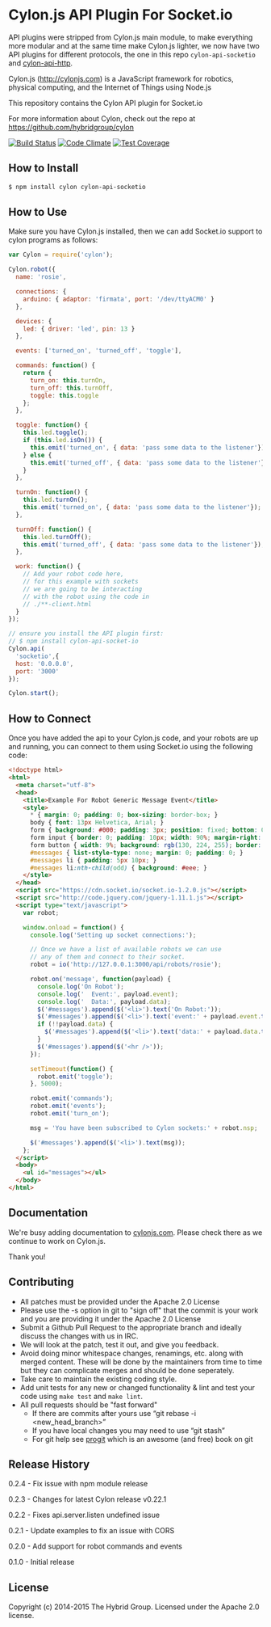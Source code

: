 # Cylon.js API Plugin For Socket.io

API plugins were stripped from Cylon.js main module, to make everything more modular
and at the same time make Cylon.js lighter, we now have two API plugins
for different protocols, the one in this repo `cylon-api-socketio` and
[cylon-api-http](http://github.com/hybridgroup/cylon-api-http).

Cylon.js (http://cylonjs.com) is a JavaScript framework for robotics, physical computing, and the Internet of Things using Node.js

This repository contains the Cylon API plugin for Socket.io

For more information about Cylon, check out the repo at
https://github.com/hybridgroup/cylon

[![Build Status](https://travis-ci.org/hybridgroup/cylon-api-socketio.svg)](https://travis-ci.org/hybridgroup/cylon-api-socketio)
[![Code Climate](https://codeclimate.com/github/hybridgroup/cylon-api-socketio/badges/gpa.svg)](https://codeclimate.com/github/hybridgroup/cylon-api-socketio)
[![Test Coverage](https://codeclimate.com/github/hybridgroup/cylon-api-socketio/badges/coverage.svg)](https://codeclimate.com/github/hybridgroup/cylon-api-socketio)

## How to Install

```bash
$ npm install cylon cylon-api-socketio
```

## How to Use

Make sure you have Cylon.js installed, then we can add Socket.io support to cylon
programs as follows:

```javascript
var Cylon = require('cylon');

Cylon.robot({
  name: 'rosie',

  connections: {
    arduino: { adaptor: 'firmata', port: '/dev/ttyACM0' }
  },

  devices: {
    led: { driver: 'led', pin: 13 }
  },

  events: ['turned_on', 'turned_off', 'toggle'],

  commands: function() {
    return {
      turn_on: this.turnOn,
      turn_off: this.turnOff,
      toggle: this.toggle
    };
  },

  toggle: function() {
    this.led.toggle();
    if (this.led.isOn()) {
      this.emit('turned_on', { data: 'pass some data to the listener'});
    } else {
      this.emit('turned_off', { data: 'pass some data to the listener'});
    }
  },

  turnOn: function() {
    this.led.turnOn();
    this.emit('turned_on', { data: 'pass some data to the listener'});
  },

  turnOff: function() {
    this.led.turnOff();
    this.emit('turned_off', { data: 'pass some data to the listener'});
  },

  work: function() {
    // Add your robot code here,
    // for this example with sockets
    // we are going to be interacting
    // with the robot using the code in
    // ./**-client.html
  }
});

// ensure you install the API plugin first:
// $ npm install cylon-api-socket-io
Cylon.api(
  'socketio',{
  host: '0.0.0.0',
  port: '3000'
});

Cylon.start();
```

## How to Connect

Once you have added the api to your Cylon.js code, and your robots are up and running, you can connect to them using Socket.io using the following code:

```html
<!doctype html>
<html>
  <meta charset="utf-8">
  <head>
    <title>Example For Robot Generic Message Event</title>
    <style>
      * { margin: 0; padding: 0; box-sizing: border-box; }
      body { font: 13px Helvetica, Arial; }
      form { background: #000; padding: 3px; position: fixed; bottom: 0; width: 100%; }
      form input { border: 0; padding: 10px; width: 90%; margin-right: .5%; }
      form button { width: 9%; background: rgb(130, 224, 255); border: none; padding: 10px; }
      #messages { list-style-type: none; margin: 0; padding: 0; }
      #messages li { padding: 5px 10px; }
      #messages li:nth-child(odd) { background: #eee; }
    </style>
  </head>
  <script src="https://cdn.socket.io/socket.io-1.2.0.js"></script>
  <script src="http://code.jquery.com/jquery-1.11.1.js"></script>
  <script type="text/javascript">
    var robot;

    window.onload = function() {
      console.log('Setting up socket connections:');

      // Once we have a list of available robots we can use
      // any of them and connect to their socket.
      robot = io('http://127.0.0.1:3000/api/robots/rosie');

      robot.on('message', function(payload) {
        console.log('On Robot');
        console.log('  Event:', payload.event);
        console.log('  Data:', payload.data);
        $('#messages').append($('<li>').text('On Robot:'));
        $('#messages').append($('<li>').text('event:' + payload.event.toString()));
        if (!!payload.data) {
          $('#messages').append($('<li>').text('data:' + payload.data.toString()));
        }
        $('#messages').append($('<hr />'));
      });

      setTimeout(function() {
        robot.emit('toggle');
      }, 5000);

      robot.emit('commands');
      robot.emit('events');
      robot.emit('turn_on');

      msg = 'You have been subscribed to Cylon sockets:' + robot.nsp;

      $('#messages').append($('<li>').text(msg));
    };
  </script>
  <body>
    <ul id="messages"></ul>
  </body>
</html>
```

## Documentation

We're busy adding documentation to [cylonjs.com](http://cylonjs.com). Please check there as we continue to work on Cylon.js.

Thank you!

## Contributing

* All patches must be provided under the Apache 2.0 License
* Please use the -s option in git to "sign off" that the commit is your work and you are providing it under the Apache 2.0 License
* Submit a Github Pull Request to the appropriate branch and ideally discuss the changes with us in IRC.
* We will look at the patch, test it out, and give you feedback.
* Avoid doing minor whitespace changes, renamings, etc. along with merged content. These will be done by the maintainers from time to time but they can complicate merges and should be done seperately.
* Take care to maintain the existing coding style.
* Add unit tests for any new or changed functionality & lint and test your code using `make test` and `make lint`.
* All pull requests should be "fast forward"
  * If there are commits after yours use “git rebase -i <new_head_branch>”
  * If you have local changes you may need to use “git stash”
  * For git help see [progit](http://git-scm.com/book) which is an awesome (and free) book on git

## Release History

0.2.4 - Fix issue with npm module release

0.2.3 - Changes for latest Cylon release v0.22.1

0.2.2 - Fixes api.server.listen undefined issue

0.2.1 - Update examples to fix an issue with CORS

0.2.0 - Add support for robot commands and events

0.1.0 - Initial release

## License

Copyright (c) 2014-2015 The Hybrid Group. Licensed under the Apache 2.0 license.
